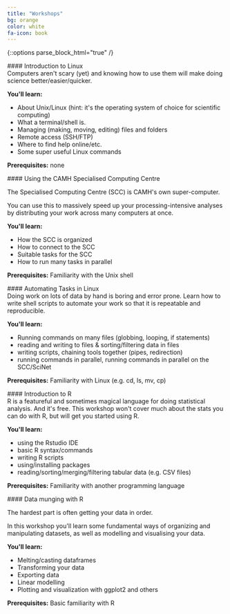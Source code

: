 ```yaml
---
title: "Workshops"
bg: orange
color: white 
fa-icon: book 
---
```


{::options parse_block_html="true" /}

<div class="card">
<div class="card-title">
#### Introduction to Linux
</div>

<div class="card-body">
Computers aren't scary (yet) and knowing how to use them will make doing
science better/easier/quicker.

**You'll learn:** 

 - About Unix/Linux (hint: it's the operating system of choice for scientific computing)
 - What a terminal/shell is. 
 - Managing (making, moving, editing) files and folders
 - Remote access (SSH/FTP)
 - Where to find help online/etc.
 - Some super useful Linux commands

**Prerequisites:** none
</div>
</div>

<div class="card">
<div class="card-title">
#### Using the CAMH Specialised Computing Centre
</div>
<div class="card-body">

The Specialised Computing Centre (SCC) is CAMH's own super-computer.

You can use this to massively speed up your processing-intensive analyses by
distributing your work across many computers at once.

**You'll learn:**
 
  - How the SCC is organized
  - How to connect to the SCC
  - Suitable tasks for the SCC
  - How to run many tasks in parallel 

**Prerequisites:** Familiarity with the Unix shell

</div>
</div>

<div class="card">
<div class="card-title">
#### Automating Tasks in Linux
</div>
<div class="card-body">
Doing work on lots of data by hand is boring and error prone. Learn how to
write shell scripts to automate your work so that it is repeatable and
reproducible. 

**You'll learn:** 

 - Running commands on many files (globbing, looping, if statements)
 - reading and writing to files & sorting/filtering data in files
 - writing scripts, chaining tools together (pipes, redirection)
 - running commands in parallel, running commands in parallel on the SCC/SciNet

**Prerequisites:** Familiarity with Linux (e.g. cd, ls, mv, cp)
</div>
</div>


<div class="card">
<div class="card-title">
#### Introduction to R
</div>
<div class="card-body">
R is a featureful and sometimes magical language for doing statistical
analysis. And it's free. This workshop won't cover much about the stats you can
do with R, but will get you started using R. 

**You'll learn:** 

 - using the Rstudio IDE
 - basic R syntax/commands
 - writing R scripts
 - using/installing packages
 - reading/sorting/merging/filtering tabular data (e.g. CSV files)

**Prerequisites:** Familiarity with another programming language
</div>
</div>


<div class="card">
<div class="card-title">
#### Data munging with R
</div>
<div class="card-body">

The hardest part is often getting your data in order. 

In this workshop you'll learn some fundamental ways of organizing and
manipulating datasets, as well as modelling and visualising your data. 

**You'll learn:**
  
  - Melting/casting dataframes
  - Transforming your data
  - Exporting data
  - Linear modelling 
  - Plotting and visualization with ggplot2 and others

**Prerequisites:** Basic familiarity with R

</div>
</div>

